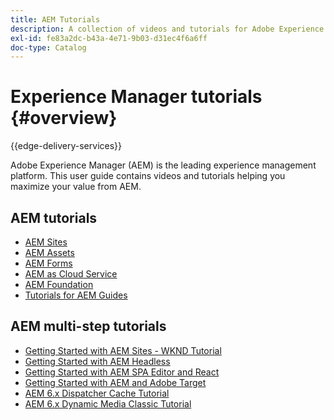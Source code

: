 ```yaml
---
title: AEM Tutorials
description: A collection of videos and tutorials for Adobe Experience Manager.
exl-id: fe83a2dc-b43a-4e71-9b03-d31ec4f6a6ff
doc-type: Catalog
---
```

# Experience Manager tutorials {#overview}

{{edge-delivery-services}}

Adobe Experience Manager (AEM) is the leading experience management platform. This user guide contains videos and tutorials helping you maximize your value from AEM.

## AEM tutorials

+ [AEM Sites](https://experienceleague.adobe.com/docs/experience-manager-learn/sites/overview.html)
+ [AEM Assets](https://experienceleague.adobe.com/docs/experience-manager-learn/assets/overview.html)
+ [AEM Forms](https://experienceleague.adobe.com/docs/experience-manager-learn/forms/overview.html)
+ [AEM as Cloud Service](https://experienceleague.adobe.com/docs/experience-manager-learn/cloud-service/overview.html)
+ [AEM Foundation](https://experienceleague.adobe.com/docs/experience-manager-learn/foundation/overview.html)
+ [Tutorials for AEM Guides](https://experienceleague.adobe.com/docs/experience-manager-guides-learn/tutorials/overview.html)

## AEM multi-step tutorials

+ [Getting Started with AEM Sites - WKND Tutorial](https://experienceleague.adobe.com/docs/experience-manager-learn/getting-started-wknd-tutorial-develop/overview.html)
+ [Getting Started with AEM Headless](https://experienceleague.adobe.com/docs/experience-manager-learn/getting-started-with-aem-headless/overview.html)
+ [Getting Started with AEM SPA Editor and React](https://experienceleague.adobe.com/docs/experience-manager-learn/spa-react-tutorial/overview.html)
+ [Getting Started with AEM and Adobe Target](https://experienceleague.adobe.com/docs/experience-manager-learn/aem-target-tutorial/overview.html)
+ [AEM 6.x Dispatcher Cache Tutorial](https://experienceleague.adobe.com/docs/experience-manager-learn/dispatcher-tutorial/overview.html)
+ [AEM 6.x Dynamic Media Classic Tutorial](https://experienceleague.adobe.com/docs/experience-manager-learn/dynamic-media-classic-tutorial/overview.html)
